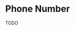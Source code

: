 # Phone Number

<!--
https://github.com/omeralpi/shadcn-phone-input
https://github.com/goveo/react-international-phone
-->

TODO
